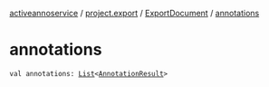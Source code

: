 [activeannoservice](../../index.md) / [project.export](../index.md) / [ExportDocument](index.md) / [annotations](./annotations.md)

# annotations

`val annotations: `[`List`](https://kotlinlang.org/api/latest/jvm/stdlib/kotlin.collections/-list/index.html)`<`[`AnnotationResult`](../../document.annotation/-annotation-result/index.md)`>`